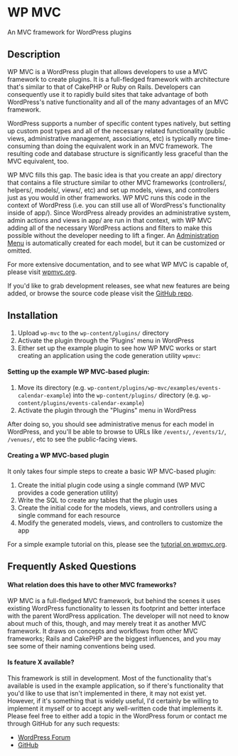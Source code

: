 WP MVC
==================================================
An MVC framework for WordPress plugins

Description
-----------

WP MVC is a WordPress plugin that allows developers to use a MVC framework to create plugins. It is a full-fledged framework with architecture that's similar to that of CakePHP or Ruby on Rails. Developers can consequently use it to rapidly build sites that take advantage of both WordPress's native functionality and all of the many advantages of an MVC framework. 

WordPress supports a number of specific content types natively, but setting up custom post types and all of the necessary related functionality (public views, administrative management, associations, etc) is typically more time-consuming than doing the equivalent work in an MVC framework. The resulting code and database structure is significantly less graceful than the MVC equivalent, too.

WP MVC fills this gap. The basic idea is that you create an app/ directory that contains a file structure similar to other MVC frameworks (controllers/, helpers/, models/, views/, etc) and set up models, views, and controllers just as you would in other frameworks. WP MVC runs this code in the context of WordPress (i.e. you can still use all of WordPress's functionality inside of app/). Since WordPress already provides an administrative system, admin actions and views in app/ are run in that context, with WP MVC adding all of the necessary WordPress actions and filters to make this possible without the developer needing to lift a finger. An [Administration Menu](http://codex.wordpress.org/Administration_Menus) is automatically created for each model, but it can be customized or omitted.

For more extensive documentation, and to see what WP MVC is capable of, please visit [wpmvc.org](http://wpmvc.org).

If you'd like to grab development releases, see what new features are being added, or browse the source code please visit the [GitHub repo](http://github.com/tombenner/wp-mvc).

Installation
------------

1. Upload `wp-mvc` to the `wp-content/plugins/` directory
1. Activate the plugin through the 'Plugins' menu in WordPress
1. Either set up the example plugin to see how WP MVC works or start creating an application using the code generation utility `wpmvc`:

#### Setting up the example WP MVC-based plugin:

1. Move its directory (e.g. `wp-content/plugins/wp-mvc/examples/events-calendar-example`) into the `wp-content/plugins/` directory (e.g. `wp-content/plugins/events-calendar-example`)
1. Activate the plugin through the "Plugins" menu in WordPress

After doing so, you should see administrative menus for each model in WordPress, and you'll be able to browse to URLs like `/events/`, `/events/1/`, `/venues/`, etc to see the public-facing views.

#### Creating a WP MVC-based plugin

It only takes four simple steps to create a basic WP MVC-based plugin:

1. Create the initial plugin code using a single command (WP MVC provides a code generation utility)
1. Write the SQL to create any tables that the plugin uses
1. Create the initial code for the models, views, and controllers using a single command for each resource
1. Modify the generated models, views, and controllers to customize the app

For a simple example tutorial on this, please see the [tutorial on wpmvc.org](http://wpmvc.org/documentation/70/tutorial/).

Frequently Asked Questions
--------------------------

#### What relation does this have to other MVC frameworks?

WP MVC is a full-fledged MVC framework, but behind the scenes it uses existing WordPress functionality to lessen its footprint and better interface with the parent WordPress application. The developer will not need to know about much of this, though, and may merely treat it as another MVC framework. It draws on concepts and workflows from other MVC frameworks; Rails and CakePHP are the biggest influences, and you may see some of their naming conventions being used.

#### Is feature X available?

This framework is still in development. Most of the functionality that's available is used in the example application, so if there's functionality that you'd like to use that isn't implemented in there, it may not exist yet. However, if it's something that is widely useful, I'd certainly be willing to implement it myself or to accept any well-written code that implements it. Please feel free to either add a topic in the WordPress forum or contact me through GitHub for any such requests:

* [WordPress Forum](http://wordpress.org/tags/wp-mvc?forum_id=10)
* [GitHub](http://github.com/tombenner/)